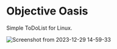 # Objective Oasis
Simple ToDoList for Linux.

![Screenshot from 2023-12-29 14-59-33](https://github.com/ToothedTomb/ToDoList2.0/assets/52569279/2ce21813-9dc8-4263-b3d0-275ff9731a9c)
